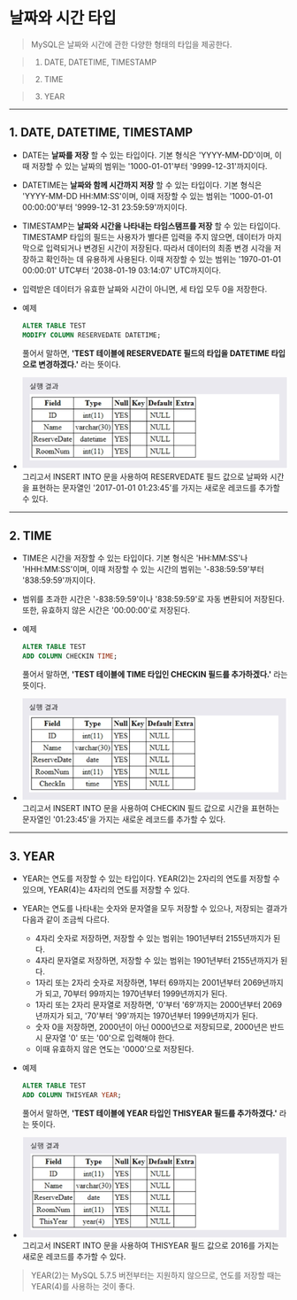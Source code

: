# 날짜와 시간 타입
> MySQL은 날짜와 시간에 관한 다양한 형태의 타입을 제공한다.

> 1. DATE, DATETIME, TIMESTAMP

> 2. TIME

> 3. YEAR
***

## 1. DATE, DATETIME, TIMESTAMP

* DATE는 **날짜를 저장** 할 수 있는 타입이다. 기본 형식은 'YYYY-MM-DD'이며, 이때 저장할 수 있는 날짜의 범위는 '1000-01-01'부터 '9999-12-31'까지이다.

* DATETIME는 **날짜와 함께 시간까지 저장** 할 수 있는 타입이다. 기본 형식은 'YYYY-MM-DD HH:MM:SS'이며, 이때 저장할 수 있는 범위는 '1000-01-01 00:00:00'부터 '9999-12-31 23:59:59'까지이다.

* TIMESTAMP는 **날짜와 시간을 나타내는 타임스탬프를 저장** 할 수 있는 타입이다. TIMESTAMP 타입의 필드는 사용자가 별다른 입력을 주지 않으면, 데이터가 마지막으로 입력되거나 변경된 시간이 저장된다. 따라서 데이터의 최종 변경 시각을 저장하고 확인하는 데 유용하게 사용된다. 이때 저장할 수 있는 범위는 '1970-01-01 00:00:01' UTC부터 '2038-01-19 03:14:07' UTC까지이다.

* 입력받은 데이터가 유효한 날짜와 시간이 아니면, 세 타입 모두 0을 저장한다.

* 예제
  ```SQL
  ALTER TABLE TEST
  MODIFY COLUMN RESERVEDATE DATETIME;
  ```
  풀어서 말하면, **'TEST 테이블에 RESERVEDATE 필드의 타입을 DATETIME 타입으로 변경하겠다.'** 라는 뜻이다.

* <img src="../../images/3_10.PNG" width="600"/>
  그리고서 INSERT INTO 문을 사용하여 RESERVEDATE 필드 값으로 날짜와 시간을 표현하는 문자열인 '2017-01-01 01:23:45'를 가지는 새로운 레코드를 추가할 수 있다.
***

## 2. TIME

* TIME은 시간을 저장할 수 있는 타입이다. 기본 형식은 'HH:MM:SS'나 'HHH:MM:SS'이며, 이때 저장할 수 있는 시간의 범위는 '-838:59:59'부터 '838:59:59'까지이다.

* 범위를 초과한 시간은 '-838:59:59'이나 '838:59:59'로 자동 변환되어 저장된다. 또한, 유효하지 않은 시간은 '00:00:00'로 저장된다.

* 예제
  ```SQL
  ALTER TABLE TEST
  ADD COLUMN CHECKIN TIME;
  ```
  풀어서 말하면, **'TEST 테이블에 TIME 타입인 CHECKIN 필드를 추가하겠다.'** 라는 뜻이다.

* <img src="../../images/3_11.PNG" width="600"/>
  그리고서 INSERT INTO 문을 사용하여 CHECKIN 필드 값으로 시간을 표현하는 문자열인 '01:23:45'을 가지는 새로운 레코드를 추가할 수 있다.
***

## 3. YEAR

* YEAR는 연도를 저장할 수 있는 타입이다. YEAR(2)는 2자리의 연도를 저장할 수 있으며, YEAR(4)는 4자리의 연도를 저장할 수 있다.

* YEAR는 연도를 나타내는 숫자와 문자열을 모두 저장할 수 있으나, 저장되는 결과가 다음과 같이 조금씩 다르다.
  * 4자리 숫자로 저장하면, 저장할 수 있는 범위는 1901년부터 2155년까지가 된다.
  * 4자리 문자열로 저장하면, 저장할 수 있는 범위는 1901년부터 2155년까지가 된다.
  * 1자리 또는 2자리 숫자로 저장하면, 1부터 69까지는 2001년부터 2069년까지가 되고, 70부터 99까지는 1970년부터 1999년까지가 된다.
  * 1자리 또는 2자리 문자열로 저장하면, '0'부터 '69'까지는 2000년부터 2069년까지가 되고, '70'부터 '99'까지는 1970년부터 1999년까지가 된다.
  * 숫자 0을 저장하면, 2000년이 아닌 0000년으로 저장되므로, 2000년은 반드시 문자열 '0' 또는 '00'으로 입력해야 한다.
  * 이때 유효하지 않은 연도는 '0000'으로 저장된다.

* 예제
  ```SQL
  ALTER TABLE TEST
  ADD COLUMN THISYEAR YEAR;
  ```
  풀어서 말하면, **'TEST 테이블에 YEAR 타입인 THISYEAR 필드를 추가하겠다.'** 라는 뜻이다.

* <img src="../../images/3_12.PNG" width="600"/>
  그리고서 INSERT INTO 문을 사용하여 THISYEAR 필드 값으로 2016를 가지는 새로운 레코드를 추가할 수 있다.

> YEAR(2)는 MySQL 5.7.5 버전부터는 지원하지 않으므로, 연도를 저장할 때는 YEAR(4)를 사용하는 것이 좋다.
